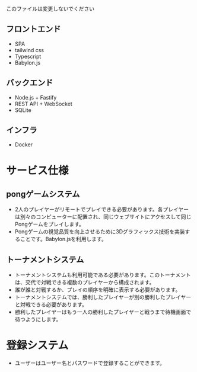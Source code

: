 このファイルは変更しないでください

## フロントエンド
- SPA
- tailwind css
- Typescript
- Babylon.js

## バックエンド
- Node.js + Fastify
- REST API + WebSocket
- SQLite

## インフラ
- Docker

# サービス仕様
## pongゲームシステム
- 2人のプレイヤーがリモートでプレイできる必要があります。各プレイヤーは別々のコンピューターに配置され、同じウェブサイトにアクセスして同じPongゲームをプレイします。
- Pongゲームの視覚品質を向上させるために3Dグラフィックス技術を実装することです。Babylon.jsを利用します。

## トーナメントシステム
- トーナメントシステムも利用可能である必要があります。このトーナメントは、交代で対戦できる複数のプレイヤーから構成されます。
- 誰が誰と対戦するか、プレイの順序を明確に表示する必要があります。
- トーナメントシステムでは、勝利したプレイヤーが別の勝利したプレイヤーと対戦できる必要があります。
- 勝利したプレイヤーはもう一人の勝利したプレイヤーと戦うまで待機画面で待つようにします。

# 登録システム
- ユーザーはユーザー名とパスワードで登録することができます。